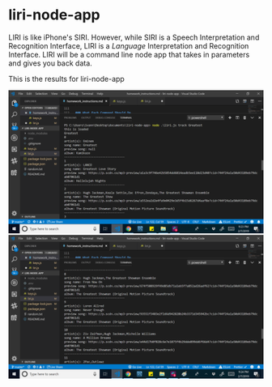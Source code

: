 # liri-node-app

LIRI is like iPhone's SIRI. However, while SIRI is a Speech Interpretation and Recognition Interface, LIRI is a _Language_ Interpretation and Recognition Interface. LIRI will be a command line node app that takes in parameters and gives you back data.

This is the results for liri-node-app 

![](images/liriResults.png)
![](images/liriResults2.png)
